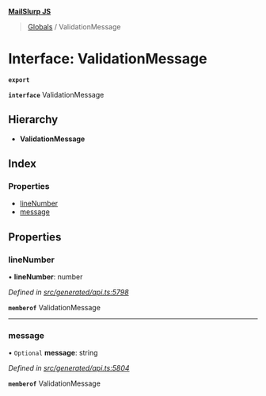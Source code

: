 **[MailSlurp JS](../README.md)**

> [Globals](../README.md) / ValidationMessage

# Interface: ValidationMessage

**`export`** 

**`interface`** ValidationMessage

## Hierarchy

* **ValidationMessage**

## Index

### Properties

* [lineNumber](validationmessage.md#linenumber)
* [message](validationmessage.md#message)

## Properties

### lineNumber

•  **lineNumber**: number

*Defined in [src/generated/api.ts:5798](https://github.com/mailslurp/mailslurp-client/blob/2c659a7/src/generated/api.ts#L5798)*

**`memberof`** ValidationMessage

___

### message

• `Optional` **message**: string

*Defined in [src/generated/api.ts:5804](https://github.com/mailslurp/mailslurp-client/blob/2c659a7/src/generated/api.ts#L5804)*

**`memberof`** ValidationMessage
